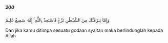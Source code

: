 ##### 200

<span class="ayah">وَإِمَّا يَنزَغَنَّكَ مِنَ ٱلشَّيْطَٰنِ نَزْغٌۭ فَٱسْتَعِذْ بِٱللَّهِ ۚ إِنَّهُۥ سَمِيعٌ عَلِيمٌ</span>

<span class="ayah_translation">Dan jika kamu ditimpa sesuatu godaan syaitan maka berlindunglah kepada Allah</span>
